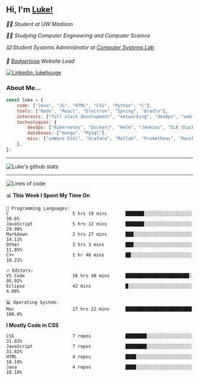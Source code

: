 <h2> Hi, I'm <a href="https://www.lukehouge.com">Luke!</a></h2>

<p><em>👨‍🎓 Student at UW Madison</em></p>
<p><em>🧑‍💻 Studying Computer Engineering and Computer Science</em></p>
<p><em>⌨️ Student Systems Administrator at <a href="https://csl.cs.wisc.edu/">Computer Systems Lab</a></em></p>
<p><em>🚆  <a href="https://badgerloop.com">Badgerloop</a> Website Lead</em></p>


[![Linkedin: lukehouge](https://img.shields.io/badge/-lukehouge-blue?style=flat-square&logo=Linkedin&logoColor=white&link=https://www.linkedin.com/in/lukehouge/)](https://www.linkedin.com/in/lukehouge/)

### About Me...  

```javascript
const luke = {
    code: ["Java", "JS", "HTML", "CSS", "Python", "C"],
    tools: ["Node", "React", "Electron", "Spring", "Gradle"],
    interests: ["full stack development", "networking", "devOps", "web dev", "photography"],
    technologies: {
        devOps: ["Kubernetes", "Docker🐳", "Helm", "Jenkins", "ELK Stack"],
        databases: ["mongo", "MySql"],
        misc: ["vmWare ESXi", "Grafana", "Matlab", "Prometheus", "Rancher", "Cisco"]
    },
};
```
---

![Luke's github stats](https://github-readme-stats.vercel.app/api?username=lukehouge&show_icons=true&theme=dracula)

---

<!--START_SECTION:waka-->
![Lines of code](https://img.shields.io/badge/From%20Hello%20World%20I%27ve%20Written-374807%20lines%20of%20code-blue)

📊 **This Week I Spent My Time On** 

```text
💬 Programming Languages: 
C                        5 hrs 19 mins       ███████░░░░░░░░░░░░░░░░░░   30.6% 
JavaScript               5 hrs 12 mins       ███████░░░░░░░░░░░░░░░░░░   29.98% 
Markdown                 2 hrs 27 mins       ███░░░░░░░░░░░░░░░░░░░░░░   14.11% 
Other                    2 hrs 3 mins        ███░░░░░░░░░░░░░░░░░░░░░░   11.85% 
C++                      1 hr 46 mins        ██░░░░░░░░░░░░░░░░░░░░░░░   10.21%

🔥 Editors: 
VS Code                  16 hrs 40 mins      ████████████████████████░   95.92% 
Eclipse                  42 mins             █░░░░░░░░░░░░░░░░░░░░░░░░   4.08%

💻 Operating System: 
Mac                      17 hrs 22 mins      █████████████████████████   100.0%

```

**I Mostly Code in CSS** 

```text
CSS                      7 repos             ████████░░░░░░░░░░░░░░░░░   31.82% 
JavaScript               7 repos             ████████░░░░░░░░░░░░░░░░░   31.82% 
HTML                     4 repos             ████░░░░░░░░░░░░░░░░░░░░░   18.18% 
Java                     4 repos             ████░░░░░░░░░░░░░░░░░░░░░   18.18%

```



<!--END_SECTION:waka-->
